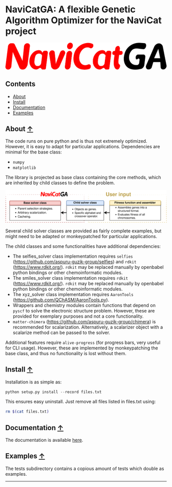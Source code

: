NaviCatGA: A flexible Genetic Algorithm Optimizer for the NaviCat project
=========================================================================

![NaviCatGA logo](./images/navicatga_logo.png)



## Contents
* [About](#about-)
* [Install](#install-)
* [Documentation](#documentation-)
* [Examples](#examples-)

## About [↑](#about)

The code runs on pure python and is thus not extremely optimized. However, it is easy to adapt for particular applications.
Dependencies are minimal for the base class: 
- `numpy`
- `matplotlib`

The library is projected as base class containing the core methods, which are inherited by child classes to define the problem.

![Inheritance diagram](./images/inheritance.png)

Several child solver classes are provided as fairly complete examples, but might need to be adapted or monkeypatched for particular applications.

The child classes and some functionalities have additional dependencies:

- The selfies_solver class implementation requires `selfies` (https://github.com/aspuru-guzik-group/selfies) and `rdkit` (https://www.rdkit.org/). `rdkit` may be replaced manually by openbabel python bindings or other chemoinformatic modules.
- The smiles_solver class implementation requires `rdkit` (https://www.rdkit.org/). `rdkit` may be replaced manually by openbabel python bindings or other chemoinformatic modules.
- The xyz_solver class implementation requires `AaronTools` (https://github.com/QChASM/AaronTools.py). 
- Wrappers and chemistry modules contain functions that depend on `pyscf` to solve the electronic structure problem. However, these are provided for exemplary purposes and not a core functionality.
- `matter-chimera` (https://github.com/aspuru-guzik-group/chimera) is recommended for scalarization. Alternatively, a scalarizer object with a scalarize method can be passed to the solver.

Additional features require `alive-progress` (for progress bars, very useful for CLI usage). However, these are implemented by monkeypatching the base class, and thus no functionality is lost without them.


## Install [↑](#install)

Installation is as simple as:
```python
python setup.py install --record files.txt
```

This ensures easy uninstall. Just remove all files listed in files.txt using:
```bash
rm $(cat files.txt)
```

## Documentation [↑](#documentation)

The documentation is available [here](https://navicatga.readthedocs.io/).

## Examples [↑](#examples)

The tests subdirectory contains a copious amount of tests which double as examples.

---


